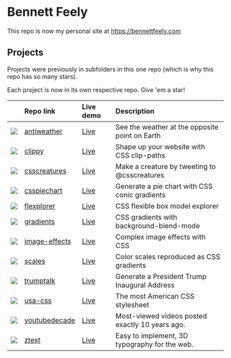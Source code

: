 # Bennett Feely

This repo is now my personal site at https://bennettfeely.com

## Projects

Projects were previously in subfolders in this one repo (which is why this repo has so many stars).

Each project is now in its own respective repo. Give 'em a star!

|                                                             | Repo link                                                       | Live demo                                      | Description                                     |
| :---------------------------------------------------------: | :-------------------------------------------------------------- | :--------------------------------------------- | :---------------------------------------------- |
| ![](https://bennettfeely.com/_img/favicons/antiweather.png) | [antiweather](https://github.com/bennettfeely/antiweather)      | [Live](https://bennettfeely.com/antiweather)   | See the weather at the opposite point on Earth  |
|   ![](https://bennettfeely.com/_img/favicons/clippy.png)    | [clippy](https://github.com/bennettfeely/clippy)                | [Live](https://bennettfeely.com/clippy)        | Shape up your website with CSS clip-paths       |
| ![](https://bennettfeely.com/_img/favicons/antiweather.png) | [csscreatures](https://github.com/bennettfeely/csscreatures)    | [Live](https://bennettfeely.com/csscreatures)  | Make a creature by tweeting to @csscreatures    |
| ![](https://bennettfeely.com/_img/favicons/antiweather.png) | [csspiechart](https://github.com/bennettfeely/csspiechart)      | [Live](https://bennettfeely.com/csspiechart)   | Generate a pie chart with CSS conic gradients   |
| ![](https://bennettfeely.com/_img/favicons/antiweather.png) | [flexplorer](https://github.com/bennettfeely/flexplorer)        | [Live](https://bennettfeely.com/flexplorer)    | CSS flexible box model explorer                 |
| ![](https://bennettfeely.com/_img/favicons/antiweather.png) | [gradients](https://github.com/bennettfeely/gradients)          | [Live](https://bennettfeely.com/gradients)     | CSS gradients with background-blend-mode        |
| ![](https://bennettfeely.com/_img/favicons/antiweather.png) | [image-effects](https://github.com/bennettfeely/image-effects)  | [Live](https://bennettfeely.com/image-effects) | Complex image effects with CSS                  |
| ![](https://bennettfeely.com/_img/favicons/antiweather.png) | [scales](https://github.com/bennettfeely/scales)                | [Live](https://bennettfeely.com/scales)        | Color scales reproduced as CSS gradients        |
| ![](https://bennettfeely.com/_img/favicons/antiweather.png) | [trumptalk](https://github.com/bennettfeely/trumptalk)          | [Live](https://bennettfeely.com/trumptalk)     | Generate a President Trump Inaugural Address    |
| ![](https://bennettfeely.com/_img/favicons/antiweather.png) | [usa-css](https://github.com/bennettfeely/usa-css)              | [Live](https://bennettfeely.com/usacss)        | The most American CSS stylesheet                |
| ![](https://bennettfeely.com/_img/favicons/antiweather.png) | [ youtubedecade](https://github.com/bennettfeely/youtubedecade) | [Live](https://bennettfeely.com/youtubedecade) | Most-viewed videos posted exactly 10 years ago. |
| ![](https://bennettfeely.com/_img/favicons/antiweather.png) | [ztext](https://github.com/bennettfeely/ztext)                  | [Live](https://bennettfeely.com/ztext)         | Easy to implement, 3D typography for the web.   |
